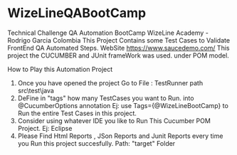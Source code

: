 # WizeLineQABootCamp
Technical Challenge QA Automation BootCamp WizeLine Academy - Rodrigo Garcia Colombia
This Project Contains some Test Cases to Validate FrontEnd QA Automated Steps. 
WebSite https://www.saucedemo.com/
This project the CUCUMBER and JUnit frameWork was used. under POM model.

How to Play this Automation Project
1) Once you have opened the project Go to File : TestRunner path src\test\java
2) DeFine in "tags" how many TestCases you want to Run. into @CucumberOptions annotation
Ej: use Tags={@WizeLineBootCamp} to Run the entire Test Cases in this project.
3) Consider using whatever IDE you like to Run This Cucumber POM Project. Ej: Eclipse
4) Please Find Html Reports , JSon Reports and Junit Reports every time you Run this project succesfully. Path: "target" Folder
